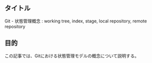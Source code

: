 ## タイトル
Git - 状態管理概念 : working tree, index, stage, local repository, remote repository

## 目的
この記事では、Gitにおける状態管理モデルの概念について説明する。
